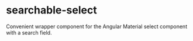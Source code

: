 # searchable-select
Convenient wrapper component for the Angular Material select component with a search field.
